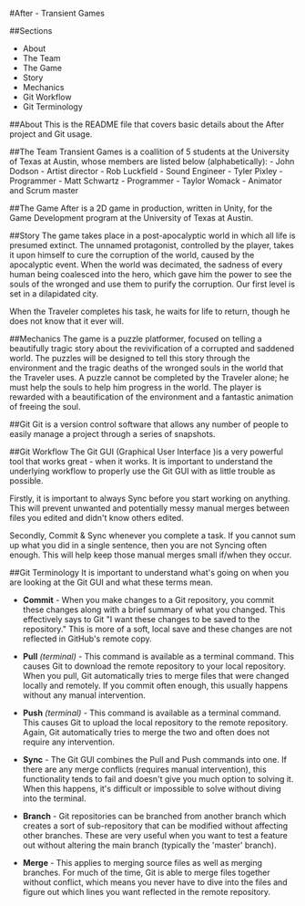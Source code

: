 #After - Transient Games


##Sections
- About
- The Team
- The Game
- Story
- Mechanics
- Git Workflow
- Git Terminology


##About
This is the README file that covers basic details about the After project
and Git usage.


##The  Team
Transient Games is a coallition of 5 students at the University of Texas at
Austin, whose members are listed below (alphabetically):
	- John Dodson - Artist director
	- Rob Luckfield - Sound Engineer
	- Tyler Pixley - Programmer
	- Matt Schwartz - Programmer
	- Taylor Womack - Animator and Scrum master


##The  Game
After is a 2D game in production, written in Unity, for the Game 
Development program at the University of Texas at Austin.


##Story
The game takes place in a post-apocalyptic world in which all life is 
presumed extinct. The unnamed protagonist, controlled by the player, takes
it upon himself to cure the corruption of the world, caused by the 
apocalyptic event. When the world was decimated, the sadness of every
human being coalesced into the hero, which gave him the power to see the 
souls of the wronged and use them to purify the corruption. Our first level
is set in a dilapidated city. 

When the Traveler completes his task, he waits for life to return, though
he does not know that it ever will.


##Mechanics
The game is a puzzle platformer, focused on telling a beautifully tragic 
story about the revivification of a corrupted and saddened world. The 
puzzles will be designed to tell this story through the environment and the
tragic deaths of the wronged souls in the world that the Traveler uses. A
puzzle cannot be completed by the Traveler alone; he must help the souls to
help him progress in the world. The player is rewarded with a 
beautification of the environment and a fantastic animation of freeing the 
soul.


##Git
Git is a version control software that allows any number of people to 
easily manage a project through a series of snapshots.


##Git Workflow
The Git GUI (Graphical User Interface )is a very powerful tool that works
great - when it works. It is important to understand the underlying 
workflow to properly use the Git GUI with as little trouble as possible.

Firstly, it is important to always Sync before you start working on 
anything. This will prevent unwanted and potentially messy manual merges 
between files you edited and didn't know others edited.

Secondly, Commit & Sync whenever you complete a task. If you cannot sum up 
what you did in a single sentence, then you are not Syncing often enough. 
This will help keep those manual merges small if/when they occur. 


##Git  Terminology
It is important to understand what's going on when you are looking at the 
Git GUI and what these terms mean.

* **Commit** - When you make changes to a Git repository, you commit these 
changes along with a brief summary of what you changed. This effectively 
says to Git "I want these changes to be saved to the repository." This is 
more of a soft, local save and these changes are not reflected in GitHub's 
remote copy.

* **Pull** *(terminal)* - This command is available as a terminal command. This 
causes Git to download the remote repository to your local repository. When
you pull, Git automatically tries to merge files that were changed locally 
and remotely. If you commit often enough, this usually happens without any 
manual intervention.

* **Push** *(terminal)* - This command is available as a terminal command. This 
causes Git to upload the local repository to the remote repository. Again, 
Git automatically tries to merge the two and often does not require any 
intervention.

* **Sync** - The Git GUI combines the Pull and Push commands into one. If there 
are any merge conflicts (requires manual intervention), this functionality 
tends to fail and doesn't give you much option to solving it. When this 
happens, it's difficult or impossible to solve without diving into the 
terminal.

* **Branch** - Git repositories can be branched from another branch which creates
a sort of sub-repository that can be modified without affecting other 
branches. These are very useful when you want to test a feature out without
altering the main branch (typically the 'master' branch).

* **Merge** - This applies to merging source files as well as merging branches. 
For much of the time, Git is able to merge files together without conflict,
which means you never have to dive into the files and figure out which 
lines you want reflected in the remote repository.
